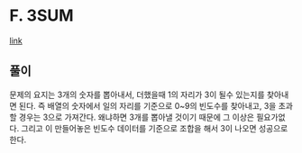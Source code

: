# F. 3SUM

[link](https://codeforces.com/problemset/problem/1692/F)

## 풀이

문제의 요지는 3개의 숫자를 뽑아내서, 더했을때 1의 자리가 3이 될수 있는지를 찾아내면 된다. 즉 배열의 숫자에서 일의 자리를 기준으로 0~9의 빈도수를 찾아내고, 3을 초과할 경우는 3으로 가져간다. 왜냐하면 3개를 뽑아낼 것이기 때문에 그 이상은 필요가없다. 그리고 이 만들어놓은 빈도수 데이터를 기준으로 조합을 해서 3이 나오면 성공으로 한다.